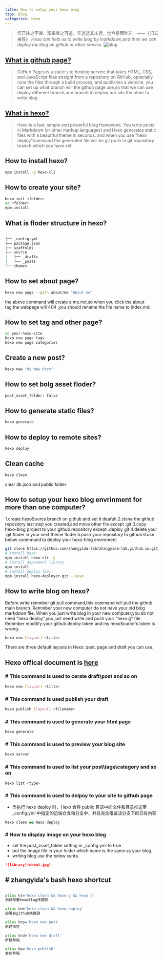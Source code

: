 ```yaml
---
title: How to setup your hexo blog
tags: Blog
categories: Hexo
---
```

> 悟已往之不谏，知来者之可追。实迷途其未远，觉今是而昨非。——《归去来辞》
*Hexo can help us to write blog by markdown,and then we can deploy my blog on github or other srevice.*
![blog](blog.jpg)

## [What is github page?](https://docs.github.com/en/pages/getting-started-with-github-pages/about-github-pages)

>GitHub Pages is a static site hosting service that takes HTML, CSS, and JavaScript files straight from a repository on GitHub, optionally runs the files through a build process, and publishes a website. you can set up what branch will the github page use,so that we can use deploy different branch,one branch to deploy our site,the other to write blog.

## [What is hexo?](https://hexo.io/docs/)
<!--more-->
>Hexo is a fast, simple and powerful blog framework. You write posts in Markdown (or other markup languages) and Hexo generates static files with a beautiful theme in seconds.
and when you use "hexo deploy"command the generated file will be git push to git repository branch which you have set.

## How to install hexo?

``` bash
npm install -g hexo-cli
```

## How to create your site?

``` bash
hexo init <folder>
cd <folder>
npm install
```

## What is floder structure in hexo?

``` bash
.
├── _config.yml
├── package.json
├── scaffolds
├── source
|   ├── _drafts
|   └── _posts
└── themes
```

## How to set about page?

``` bash
hexo new page --path about/me "About me"
```

the above command will create a me.md,so when you click the about tag,the webpage will 404 ,you should rename the file name to index.md.

## How to set tag and other page?

``` bash
cd your-hexo-site
hexo new page tags
hexo new page categories
```

## Create a new post?

``` bash
hexo new "My New Post"
```

## How to set bolg asset floder?

``` bash
post_asset_folder: false
```

## How to generate static files?

``` bash
hexo generate
```

## How to deploy to remote sites?

``` bash
hexo deploy
```

## Clean cache

``` bash
hexo clean
```

clear db.json and public folder

## How to setup your hexo blog envrinment for more than one computer?

1.create  hexoSource branch on github and set it deafult
2.clone the github repository last step you created,and move other file except .git
3.copy hexo-blog project to your github repository except .deploy_git
4.delete your .git floder in your next theme floder
5.push your repository to github
6.use below conmmand to deploy your hexo-blog enviroment

``` bash
git clone https://github.com/zhangyida-lab/zhangyida-lab.github.io.git.github.io.git
# install hexo
npm install hexo-cli -g
# install dependent library
npm install 
# install deploy tool
npm install hexo-deployer-git --save
```

## How to write blog on hexo?

Before write remmber git pull command,this command will pull the github main branch.
Remmber your new computer do not have your old blog markdown file.
When you just write blog in your new computer,you do not need "hexo deploy",you just need write and push your "hexo g" file.
Remmber moditify your github deploy token and my hexoSource's token is wrong.

``` bash
hexo new [layout] <title>
```

There are three default layouts in Hexo: post, page and draft you can use.

## Hexo offical document is [here](https://hexo.io/docs/commands.html)

### \# This command is used to cerate draft\post and so on

``` bash
hexo new [layout] <title>
```

### \# This command is used publish your draft

``` bash
hexo publish [layout] <filename>
```

### \# This command is used to generate your html page

``` bash
hexo generate
```

### \# This command is used to preview your blog site

``` bash
hexo server
```

### \# This command is used to list your post\tage\category and so on

``` bash
hexo list <type>
```

### \# This command is used to delpoy to your site to github page

- 当执行 hexo deploy 时，Hexo 会将 public 目录中的文件和目录推送至 _config.yml 中指定的远端仓库和分支中，并且完全覆盖该分支下的已有内容

``` bash
hexo clean && hexo deploy
```

### \# How to display image on your hexo blog

- set the post_asset_folder setting in _config.yml to true
- put the image file in your folder which name is the same as your blog
- writing blog use the below synta.

``` markdown
![library](wheat.jpg)

```

## \# zhangyida's bash hexo shortcut

``` bash

alias ht='hexo clean && hexo g && hexo s'
测试部署hexoBlog快捷键

alias hd='hexo clean && hexo deploy'
部署到github快捷键

alias hnp='hexo new post'
新建博客

alias hnd='hexo new draft'
新建草稿

alias hp='hexo publish'
发布草稿

```
